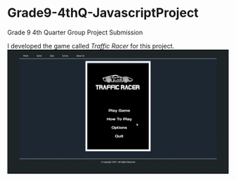 # Grade9-4thQ-JavascriptProject
Grade 9 4th Quarter Group Project Submission

I developed the game called _Traffic Racer_ for this project.
![Sample](Sample.gif?raw=true)
